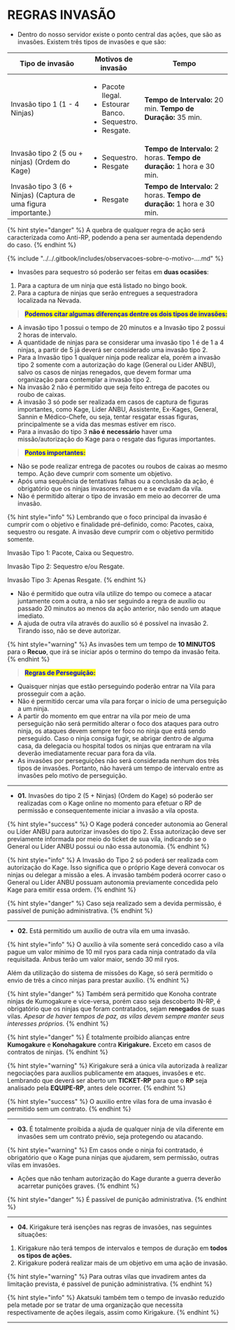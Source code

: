 # REGRAS INVASÃO

* Dentro do nosso servidor existe o ponto central das ações, que são as invasões. Existem três tipos de invasões e que são:

<table><thead><tr><th width="236">Tipo de invasão</th><th>Motivos de invasão</th><th width="288">Tempo</th></tr></thead><tbody><tr><td>Invasão tipo 1 (1 - 4 Ninjas)</td><td><ul><li>Pacote Ilegal.</li><li>Estourar Banco.</li><li>Sequestro.</li><li>Resgate.</li></ul></td><td><strong>Tempo de Intervalo:</strong> 20 min. <strong>Tempo de Duração:</strong> 35 min.</td></tr><tr><td>Invasão tipo 2 (5 ou + ninjas) (Ordem do Kage)</td><td><ul><li>Sequestro.</li><li>Resgate</li></ul></td><td><strong>Tempo de Intervalo:</strong> 2 horas. <strong>Tempo de duração:</strong> 1 hora e 30 min.</td></tr><tr><td>Invasão tipo 3 (6 + Ninjas) (Captura de uma figura importante.)</td><td><ul><li>Resgate</li></ul></td><td><strong>Tempo de Intervalo:</strong> 2 horas. <strong>Tempo de duração:</strong> 1 hora e 30 min.</td></tr></tbody></table>

{% hint style="danger" %}
A quebra de qualquer regra de ação será caracterizada como Anti-RP, podendo a pena ser aumentada dependendo do caso.
{% endhint %}

{% include "../../.gitbook/includes/observacoes-sobre-o-motivo-....md" %}

* Invasões para sequestro só poderão ser feitas em **duas ocasiões**:

1. Para a captura de um ninja que está listado no bingo book.
2. Para a captura de ninjas que serão entregues a sequestradora localizada na Nevada.

> <mark style="color:blue;">**Podemos citar algumas diferenças dentre os dois tipos de invasões:**</mark>

* A invasão tipo 1 possui o tempo de 20 minutos e a Invasão tipo 2 possui 2 horas de intervalo.
* A quantidade de ninjas para se considerar uma invasão tipo 1 é de 1 a 4 ninjas, a partir de 5 já deverá ser considerado uma invasão tipo 2.
* Para a Invasão tipo 1 qualquer ninja pode realizar ela, porém a invasão tipo 2 somente com a autorização do kage  (General ou Lider ANBU), salvo os casos de ninjas renegados, que devem formar uma organização para contemplar a invasão tipo 2.
* Na invasão 2 não é permitido que seja feito entrega de pacotes ou roubo de caixas.
* A invasão 3 só pode ser realizada em casos de captura de figuras importantes, como Kage, Lider ANBU, Assistente, Ex-Kages, General, Sannin e Médico-Chefe, ou seja, tentar resgatar essas figuras, principalmente se a vida das mesmas estiver em risco.
* Para a invasão do tipo 3 **não é** **necessário** haver uma missão/autorização do Kage para o resgate das figuras importantes.

> <mark style="color:blue;">**Pontos importantes:**</mark>

* Não se pode realizar entrega de pacotes ou roubos de caixas ao mesmo tempo. Ação deve cumprir com somente um objetivo.
* Após uma sequência de tentativas falhas ou a conclusão da ação, é obrigatório que os ninjas invasores recuem e se evadam da vila.
* Não é permitido alterar o tipo de invasão em meio ao decorrer de uma invasão.

{% hint style="info" %}
Lembrando que o foco principal da invasão é cumprir com o objetivo e finalidade pré-definido, como: Pacotes, caixa, sequestro ou resgate. A invasão deve cumprir com o objetivo permitido somente.

Invasão Tipo 1: Pacote, Caixa ou Sequestro.

Invasão Tipo 2: Sequestro e/ou Resgate.

Invasão Tipo 3: Apenas Resgate.
{% endhint %}

* Não é permitido que outra vila utilize do tempo ou comece a atacar juntamente com a outra, a não ser seguindo a regra de auxílio ou passado 20 minutos ao menos da ação anterior, não sendo um ataque imediato.
* A ajuda de outra vila através do auxílio só é possível na invasão 2. Tirando isso, não se deve autorizar.

{% hint style="warning" %}
As invasões tem um tempo de **10 MINUTOS** para o **Recuo**, que irá se iniciar após o termino do tempo da invasão feita.
{% endhint %}

> <mark style="color:blue;">**Regras de Perseguição:**</mark>

* Quaisquer ninjas que estão perseguindo poderão entrar na Vila para prosseguir com a ação.
* Não é permitido cercar uma vila para forçar o inicio de uma perseguição a um ninja.
* A partir do momento em que entrar na vila por meio de uma perseguição não será permitido alterar o foco dos ataques para outro ninja, os ataques devem sempre ter foco no ninja que está sendo perseguido. Caso o ninja consiga fugir, se abrigar dentro de alguma casa, da delegacia ou hospital todos os ninjas que entraram na vila deverão imediatamente recuar para fora da vila.
* As invasões por perseguições não será considerada nenhum dos três tipos de invasões. Portanto, não haverá um tempo de intervalo entre as invasões pelo motivo de perseguição.

***

* **01.** Invasões do tipo 2 (5 + Ninjas) (Ordem do Kage) só poderão ser realizadas com o Kage online no momento para efetuar o RP de permissão e consequentemente iniciar a invasão a vila oposta.

{% hint style="success" %}
O Kage poderá conceder autonomia ao General ou Líder ANBU para autorizar invasões do tipo 2. Essa autorização deve ser previamente informada por meio do ticket de sua vila, indicando se o General ou Líder ANBU possui ou não essa autonomia.
{% endhint %}

{% hint style="info" %}
A Invasão do Tipo 2 só poderá ser realizada com autorização do Kage. Isso significa que o próprio Kage deverá convocar os ninjas ou delegar a missão a eles. A invasão também poderá ocorrer caso o General ou Líder ANBU possuam autonomia previamente concedida pelo Kage para emitir essa ordem.
{% endhint %}

{% hint style="danger" %}
Caso seja realizado sem a devida permissão, é passível de punição administrativa.
{% endhint %}

***

* **02.** Está permitido um auxílio de outra vila em uma invasão.

{% hint style="info" %}
O auxílio à vila somente será concedido caso a vila pague um valor mínimo de 10 mil ryos para cada ninja contratado da vila requisitada. Anbus terão um valor maior, sendo 30 mil ryos.

Além da utilização do sistema de missões do Kage, só será permitido o envio de três a cinco ninjas para prestar auxílio.
{% endhint %}

{% hint style="danger" %}
Também será permitido que Konoha contrate ninjas de Kumogakure e vice-versa, porém caso seja descoberto IN-RP, é obrigatório que os ninjas que foram contratados, sejam **renegados** de suas vilas. _Apesar de haver tempos de paz, as vilas devem sempre manter seus interesses próprios._
{% endhint %}

{% hint style="danger" %}
É totalmente proibido alianças entre **Kumogakure** e **Konohagakure** contra **Kirigakure.** Exceto em casos de contratos de ninjas.
{% endhint %}

{% hint style="warning" %}
Kirigakure será a única vila autorizada à realizar negociações para auxílios publicamente em ataques, invasões e etc. Lembrando que deverá ser aberto um **TICKET-RP** para que o **RP** seja analisado pela **EQUIPE-RP**, antes dele ocorrer.
{% endhint %}

{% hint style="success" %}
O auxilio entre vilas fora de uma invasão é permitido sem um contrato.
{% endhint %}

***

* **03.** É totalmente proibida a ajuda de qualquer ninja de vila diferente em invasões sem um contrato prévio, seja protegendo ou atacando.

{% hint style="warning" %}
Em casos onde o ninja foi contratado, é obrigatório que o Kage puna ninjas que ajudarem, sem permissão, outras vilas em invasões.

* Ações que não tenham autorização do Kage durante a guerra deverão acarretar punições graves.
{% endhint %}

{% hint style="danger" %}
É passível de punição administrativa.
{% endhint %}

***

* **04.** Kirigakure terá isenções nas regras de invasões, nas seguintes situações:

1. Kirigakure não terá tempos de intervalos e tempos de duração em **todos os tipos de ações.**
2. Kirigakure poderá realizar mais de um objetivo em uma ação de invasão.

{% hint style="warning" %}
Para outras vilas que invadirem antes da limitação prevista, é passível de punição administrativa.
{% endhint %}

{% hint style="info" %}
Akatsuki também tem o tempo de invasão reduzido pela metade por se tratar de uma organização que necessita respectivamente de ações ilegais, assim como Kirigakure.
{% endhint %}

***
